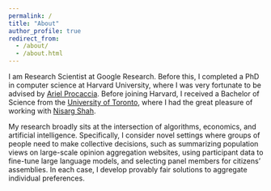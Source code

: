 ```yaml
---
permalink: /
title: "About"
author_profile: true
redirect_from: 
  - /about/
  - /about.html
---
```


I am Research Scientist at Google Research. Before this, I completed a PhD in computer science at Harvard University, where I was very fortunate to be advised by [Ariel Procaccia](http://procaccia.info). Before joining Harvard, I received a Bachelor of Science from the [University of Toronto](https://www.utoronto.ca), where I had the great pleasure of working with [Nisarg Shah](http://www.cs.toronto.edu/~nisarg/index.html).

My research broadly sits at the intersection of algorithms, economics, and artificial intelligence. Specifically, I consider novel settings where groups of people need to make collective decisions, such as summarizing population views on large-scale opinion aggregation websites, using participant data to fine-tune large language models, and selecting panel members for citizens’ assemblies. In each case, I develop provably fair solutions to aggregate individual preferences.

